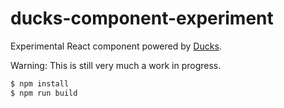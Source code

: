 # ducks-component-experiment

Experimental React component powered by [Ducks](https://github.com/erikras/ducks-modular-redux).

Warning: This is still very much a work in progress.

```bash
$ npm install
$ npm run build
```
